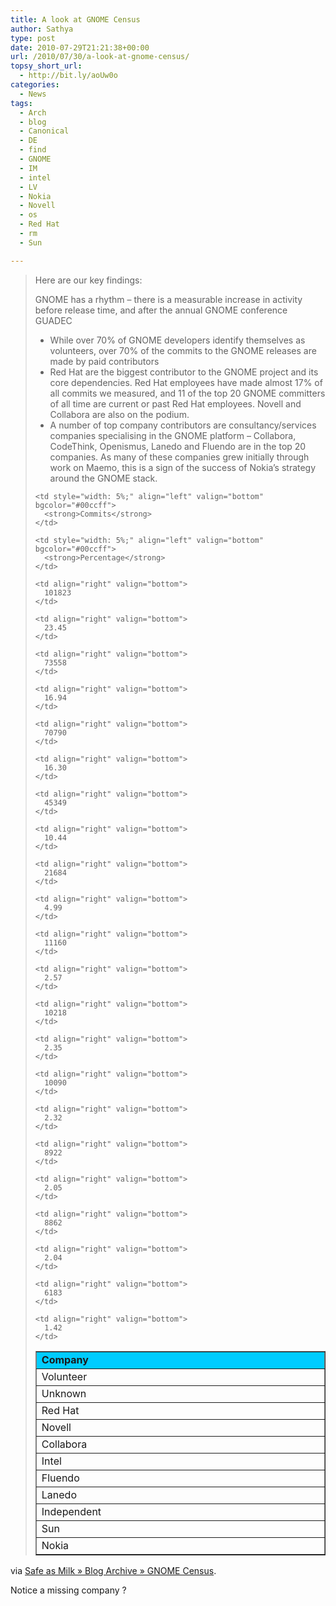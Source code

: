 ```yaml
---
title: A look at GNOME Census
author: Sathya
type: post
date: 2010-07-29T21:21:38+00:00
url: /2010/07/30/a-look-at-gnome-census/
topsy_short_url:
  - http://bit.ly/aoUw0o
categories:
  - News
tags:
  - Arch
  - blog
  - Canonical
  - DE
  - find
  - GNOME
  - IM
  - intel
  - LV
  - Nokia
  - Novell
  - os
  - Red Hat
  - rm
  - Sun

---
```

> Here are our key findings:
> 
> GNOME has a rhythm – there is a measurable increase in activity before release time, and after the annual GNOME conference GUADEC
> 
>   * While over 70% of GNOME developers identify themselves as volunteers, over 70% of the commits to the GNOME releases are made by paid contributors
>   * Red Hat are the biggest contributor to the GNOME project and its core dependencies. Red Hat employees have made almost 17% of all commits we measured, and 11 of the top 20 GNOME committers of all time are current or past Red Hat employees. Novell and Collabora are also on the podium.
>   * A number of top company contributors are consultancy/services companies specialising in the GNOME platform – Collabora, CodeThink, Openismus, Lanedo and Fluendo are in the top 20 companies. As many of these companies grew initially through work on Maemo, this is a sign of the success of Nokia’s strategy around the GNOME stack.
> 
> <table border="1" cellspacing="0" cellpadding="3" align="center">
>   <tr>
>     <td style="width: 15%;" align="left" valign="bottom" bgcolor="#00ccff">
>       <strong>Company</strong>
>     </td>
>     
>     <td style="width: 5%;" align="left" valign="bottom" bgcolor="#00ccff">
>       <strong>Commits</strong>
>     </td>
>     
>     <td style="width: 5%;" align="left" valign="bottom" bgcolor="#00ccff">
>       <strong>Percentage</strong>
>     </td>
>   </tr>
>   
>   <tr>
>     <td align="left" valign="bottom">
>       Volunteer
>     </td>
>     
>     <td align="right" valign="bottom">
>       101823
>     </td>
>     
>     <td align="right" valign="bottom">
>       23.45
>     </td>
>   </tr>
>   
>   <tr>
>     <td align="left" valign="bottom">
>       Unknown
>     </td>
>     
>     <td align="right" valign="bottom">
>       73558
>     </td>
>     
>     <td align="right" valign="bottom">
>       16.94
>     </td>
>   </tr>
>   
>   <tr>
>     <td align="left" valign="bottom">
>       Red Hat
>     </td>
>     
>     <td align="right" valign="bottom">
>       70790
>     </td>
>     
>     <td align="right" valign="bottom">
>       16.30
>     </td>
>   </tr>
>   
>   <tr>
>     <td align="left" valign="bottom">
>       Novell
>     </td>
>     
>     <td align="right" valign="bottom">
>       45349
>     </td>
>     
>     <td align="right" valign="bottom">
>       10.44
>     </td>
>   </tr>
>   
>   <tr>
>     <td align="left" valign="bottom">
>       Collabora
>     </td>
>     
>     <td align="right" valign="bottom">
>       21684
>     </td>
>     
>     <td align="right" valign="bottom">
>       4.99
>     </td>
>   </tr>
>   
>   <tr>
>     <td align="left" valign="bottom">
>       Intel
>     </td>
>     
>     <td align="right" valign="bottom">
>       11160
>     </td>
>     
>     <td align="right" valign="bottom">
>       2.57
>     </td>
>   </tr>
>   
>   <tr>
>     <td align="left" valign="bottom">
>       Fluendo
>     </td>
>     
>     <td align="right" valign="bottom">
>       10218
>     </td>
>     
>     <td align="right" valign="bottom">
>       2.35
>     </td>
>   </tr>
>   
>   <tr>
>     <td align="left" valign="bottom">
>       Lanedo
>     </td>
>     
>     <td align="right" valign="bottom">
>       10090
>     </td>
>     
>     <td align="right" valign="bottom">
>       2.32
>     </td>
>   </tr>
>   
>   <tr>
>     <td align="left" valign="bottom">
>       Independent
>     </td>
>     
>     <td align="right" valign="bottom">
>       8922
>     </td>
>     
>     <td align="right" valign="bottom">
>       2.05
>     </td>
>   </tr>
>   
>   <tr>
>     <td align="left" valign="bottom">
>       Sun
>     </td>
>     
>     <td align="right" valign="bottom">
>       8862
>     </td>
>     
>     <td align="right" valign="bottom">
>       2.04
>     </td>
>   </tr>
>   
>   <tr>
>     <td align="left" valign="bottom">
>       Nokia
>     </td>
>     
>     <td align="right" valign="bottom">
>       6183
>     </td>
>     
>     <td align="right" valign="bottom">
>       1.42
>     </td>
>   </tr>
> </table>

via [Safe as Milk » Blog Archive » GNOME Census][1].

Notice a missing company ?

 [1]: http://blogs.gnome.org/bolsh/2010/07/28/gnome-census/
